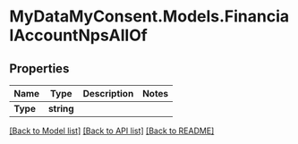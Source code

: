 # MyDataMyConsent.Models.FinancialAccountNpsAllOf

## Properties

Name | Type | Description | Notes
------------ | ------------- | ------------- | -------------
**Type** | **string** |  | 

[[Back to Model list]](../README.md#documentation-for-models) [[Back to API list]](../README.md#documentation-for-api-endpoints) [[Back to README]](../README.md)

